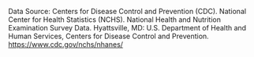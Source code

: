 

Data Source:
Centers for Disease Control and Prevention (CDC). National Center for Health Statistics (NCHS).
National Health and Nutrition Examination Survey Data. Hyattsville,
MD: U.S. Department of Health and Human Services,
Centers for Disease Control and Prevention.
https://www.cdc.gov/nchs/nhanes/
